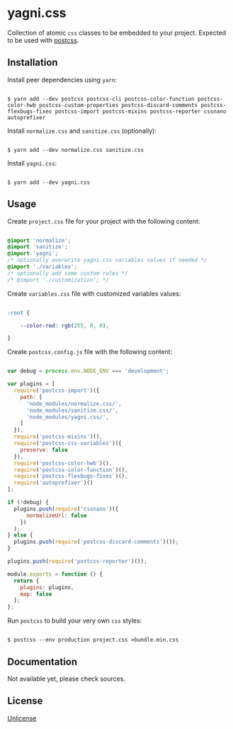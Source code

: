 # yagni.css

Collection of atomic `css` classes to be embedded to your project. Expected to
be used with [postcss][postcss].


## Installation

Install peer dependencies using `yarn`:

```shell

$ yarn add --dev postcss postcss-cli postcss-color-function postcss-color-hwb postcss-custom-properties postcss-discard-comments postcss-flexbugs-fixes postcss-import postcss-mixins postcss-reporter cssnano autoprefixer

```

Install `normalize.css` and `sanitize.css` (optionally):

```shell

$ yarn add --dev normalize.css sanitize.css

```

Install `yagni.css`:

```shell

$ yarn add --dev yagni.css

```


## Usage

Create `project.css` file for your project with the following content:

```css

@import 'normalize';
@import 'sanitize';
@import 'yagni';
/* optionally overwrite yagni.css variables values if needed */
@import './variables';
/* optionally add some custom rules */
/* @import './customization'; */

```

Create `variables.css` file with customized variables values:

```css

:root {

    --color-red: rgb(255, 0, 0);

}

```

Create `postcss.config.js` file with the following content:

```js

var debug = process.env.NODE_ENV === 'development';

var plugins = [
  require('postcss-import')({
    path: [
      'node_modules/normalize.css/',
      'node_modules/sanitize.css/',
      'node_modules/yagni.css/',
    ]
  }),
  require('postcss-mixins')(),
  require('postcss-css-variables')({
    preserve: false
  }),
  require('postcss-color-hwb')(),
  require('postcss-color-function')(),
  require('postcss-flexbugs-fixes')(),
  require('autoprefixer')()
];

if (!debug) {
  plugins.push(require('cssnano')({
      normalizeUrl: false
    })
  );
} else {
  plugins.push(require('postcss-discard-comments')());
}

plugins.push(require('postcss-reporter')());

module.exports = function () {
  return {
    plugins: plugins,
    map: false
  };
};

```

Run `postcss` to build your very own `css` styles:

```shell

$ postcss --env production project.css >bundle.min.css

```


## Documentation

Not available yet, please check sources.


## License

[Unlicense][unlicense]


[postcss]: https://postcss.org
[unlicense]: http://unlicense.org
